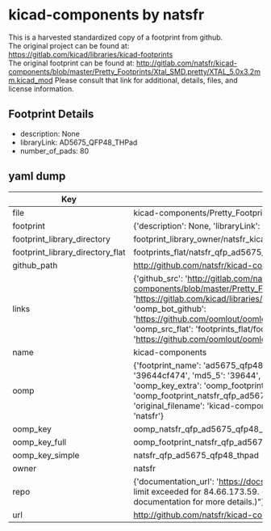 # kicad-components by natsfr  
This is a harvested standardized copy of a footprint from github.  
The original project can be found at:  
https://gitlab.com/kicad/libraries/kicad-footprints  
The original footprint can be found at:
http://gitlab.com/natsfr/kicad-components/blob/master/Pretty_Footprints/Xtal_SMD.pretty/XTAL_5.0x3.2mm.kicad_mod
Please consult that link for additional, details, files, and license information.  
## Footprint Details
* description: None  
* libraryLink: AD5675_QFP48_THPad  
* number_of_pads: 80  
## yaml dump  
| Key | Value |  
| --- | --- |  
| file | kicad-components/Pretty_Footprints/QFP.pretty/AD5675_QFP48_THPad.kicad_mod |  
| footprint | {'description': None, 'libraryLink': 'AD5675_QFP48_THPad', 'number_of_pads': 80} |  
| footprint_library_directory | footprint_library_owner/natsfr_kicad-components |  
| footprint_library_directory_flat | footprints_flat/natsfr_qfp_ad5675_qfp48_thpad/working |  
| github_path | http://github.com/natsfr/kicad-components/blob/master/Pretty_Footprints/QFP.pretty/AD5675_QFP48_THPad.kicad_mod |  
| links | {'github_src': 'http://gitlab.com/natsfr/kicad-components/blob/master/Pretty_Footprints/Xtal_SMD.pretty/XTAL_5.0x3.2mm.kicad_mod', 'github_src_repo': 'https://gitlab.com/kicad/libraries/kicad-footprints', 'oomp_bot': 'footprints/natsfr_qfp_ad5675_qfp48_thpad/working', 'oomp_bot_github': 'https://github.com/oomlout/oomlout_oomp_footprint_bot/tree/main/footprints/natsfr_qfp_ad5675_qfp48_thpad/working', 'oomp_src_flat': 'footprints_flat/footprints_flat/natsfr_qfp_ad5675_qfp48_thpad/working', 'oomp_src_flat_github': 'https://github.com/oomlout/oomlout_oomp_footprint_src/tree/main/footprints_flat/natsfr_qfp_ad5675_qfp48_thpad/working'} |  
| name | kicad-components |  
| oomp | {'footprint_name': 'ad5675_qfp48_thpad', 'library_name': 'qfp', 'md5': '39644cf47481e935a1b23d5581e4f83c', 'md5_10': '39644cf474', 'md5_5': '39644', 'md5_6': '39644c', 'oomp_key': 'oomp_natsfr_qfp_ad5675_qfp48_thpad', 'oomp_key_extra': 'oomp_footprint_natsfr_qfp_ad5675_qfp48_thpad', 'oomp_key_full': 'oomp_footprint_natsfr_qfp_ad5675_qfp48_thpad_39644c', 'oomp_key_simple': 'natsfr_qfp_ad5675_qfp48_thpad', 'original_filename': 'kicad-components/Pretty_Footprints/QFP.pretty/AD5675_QFP48_THPad.kicad_mod', 'owner_name': 'natsfr'} |  
| oomp_key | oomp_natsfr_qfp_ad5675_qfp48_thpad |  
| oomp_key_full | oomp_footprint_natsfr_qfp_ad5675_qfp48_thpad |  
| oomp_key_simple | natsfr_qfp_ad5675_qfp48_thpad |  
| owner | natsfr |  
| repo | {'documentation_url': 'https://docs.github.com/rest/overview/resources-in-the-rest-api#rate-limiting', 'message': "API rate limit exceeded for 84.66.173.59. (But here's the good news: Authenticated requests get a higher rate limit. Check out the documentation for more details.)"} |  
| url | http://github.com/natsfr/kicad-components |  


